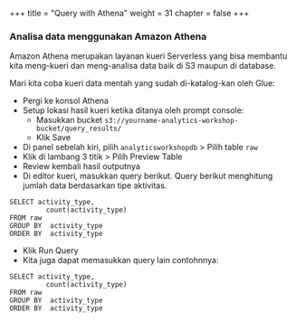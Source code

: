 +++
title = "Query with Athena"
weight = 31
chapter = false
+++

### Analisa data menggunakan Amazon Athena

Amazon Athena merupakan layanan kueri Serverless yang bisa membantu kita meng-kueri dan meng-analisa data baik di S3 maupun di database.

Mari kita coba kueri data mentah yang sudah di-katalog-kan oleh Glue:
- Pergi ke konsol Athena
- Setup lokasi hasil kueri ketika ditanya oleh prompt console:
  - Masukkan bucket `s3://yourname-analytics-workshop-bucket/query_results/`
  - Klik Save
- Di panel sebelah kiri, pilih `analyticsworkshopdb` > Pilih table `raw`
- Klik di lambang 3 titik > Pilih Preview Table
- Review kembali hasil outputnya
- Di editor kueri, masukkan query berikut. Query berikut menghitung jumlah data berdasarkan tipe aktivitas.
```
SELECT activity_type,
         count(activity_type)
FROM raw
GROUP BY  activity_type
ORDER BY  activity_type
```
- Klik Run Query
- Kita juga dapat memasukkan query lain contohnnya:
```
SELECT activity_type,
         count(activity_type)
FROM raw
GROUP BY  activity_type
ORDER BY  activity_type
```
